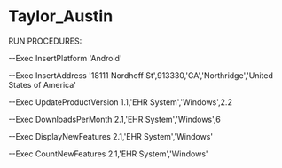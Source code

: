 # Taylor_Austin

RUN PROCEDURES:


--Exec InsertPlatform 'Android'

--Exec InsertAddress '18111 Nordhoff St',913330,'CA','Northridge','United States of America'

--Exec UpdateProductVersion 1.1,'EHR System','Windows',2.2

--Exec DownloadsPerMonth 2.1,'EHR System','Windows',6

--Exec DisplayNewFeatures 2.1,'EHR System','Windows'

--Exec CountNewFeatures 2.1,'EHR System','Windows'
